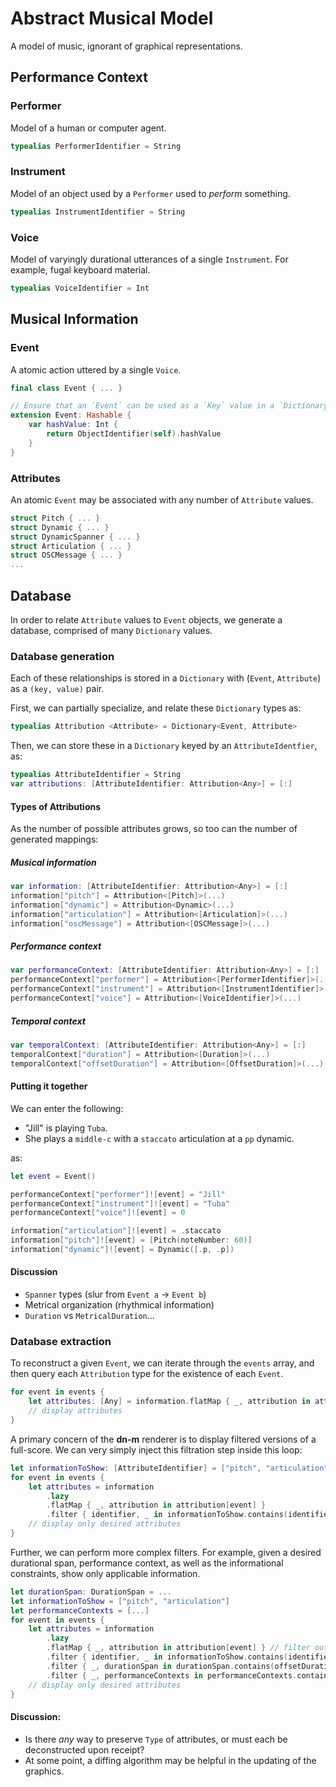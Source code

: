 # Abstract Musical Model

A model of music, ignorant of graphical representations.

## Performance Context

### Performer

Model of a human or computer agent.

```Swift
typealias PerformerIdentifier = String
```

### Instrument

Model of an object used by a `Performer` used to _perform_ something.

```Swift
typealias InstrumentIdentifier = String
```

### Voice

Model of varyingly durational utterances of a single `Instrument`. For example, fugal keyboard material.

```Swift
typealias VoiceIdentifier = Int
```

## Musical Information

### Event

A atomic action uttered by a single `Voice`.

```Swift
final class Event { ... }

// Ensure that an `Event` can be used as a `Key` value in a `Dictionary`.
extension Event: Hashable {
    var hashValue: Int {
        return ObjectIdentifier(self).hashValue
    }
}
```

### Attributes

An atomic `Event` may be associated with any number of `Attribute` values. 

```Swift
struct Pitch { ... }
struct Dynamic { ... }
struct DynamicSpanner { ... }
struct Articulation { ... }
struct OSCMessage { ... }
...
```

## Database

In order to relate `Attribute` values to `Event` objects, we generate a database, comprised of many `Dictionary` values.

### Database generation

Each of these relationships is stored in a `Dictionary` with (`Event`, `Attribute`) as a `(key, value)` pair. 

First, we can partially specialize, and relate these `Dictionary` types as:

```Swift
typealias Attribution <Attribute> = Dictionary<Event, Attribute>
```

Then, we can store these in a `Dictionary` keyed by an `AttributeIdentfier`, as:

```Swift
typealias AttributeIdentifier = String
var attributions: [AttributeIdentifier: Attribution<Any>] = [:]
```

#### Types of Attributions

As the number of possible attributes grows, so too can the number of generated mappings:

##### Musical information

```Swift
var information: [AttributeIdentifier: Attribution<Any>] = [:]
information["pitch"] = Attribution<[Pitch]>(...)
information["dynamic"] = Attribution<Dynamic>(...)
information["articulation"] = Attribution<[Articulation]>(...)
information["oscMessage"] = Attribution<[OSCMessage]>(...)
```

##### Performance context

```Swift
var performanceContext: [AttributeIdentifier: Attribution<Any>] = [:]
performanceContext["performer"] = Attribution<[PerformerIdentifier]>(...)
performanceContext["instrument"] = Attribution<[InstrumentIdentifier]>(...)
performanceContext["voice"] = Attribution<[VoiceIdentifier]>(...)
```

##### Temporal context

```Swift
var temporalContext: [AttributeIdentifier: Attribution<Any>] = [:]
temporalContext["duration"] = Attribution<[Duration]>(...)
temporalContext["offsetDuration"] = Attribution<[OffsetDuration]>(...)
```

#### Putting it together

We can enter the following: 

- "Jill" is playing `Tuba`. 
- She plays a `middle-c` with a `staccato` articulation at a `pp` dynamic.

as:

```Swift
let event = Event()

performanceContext["performer"]![event] = "Jill"
performanceContext["instrument"]![event] = "Tuba"
performanceContext["voice"]![event] = 0

information["articulation"]![event] = .staccato
information["pitch"]![event] = [Pitch(noteNumber: 60)]
information["dynamic"]![event] = Dynamic([.p, .p])
```

#### Discussion

- `Spanner` types (slur from `Event a` -> `Event b`)
- Metrical organization (rhythmical information)
- `Duration` vs `MetricalDuration`…

### Database extraction

To reconstruct a given `Event`, we can iterate through the `events` array, and then query each `Attribution` type for the existence of each `Event`.

```Swift
for event in events {
    let attributes: [Any] = information.flatMap { _, attribution in attribution[event] }
    // display attributes
}
```

A primary concern of the **dn-m** renderer is to display filtered versions of a full-score. We can very simply inject this filtration step inside this loop:

```Swift
let informationToShow: [AttributeIdentifier] = ["pitch", "articulation"]
for event in events {
    let attributes = information
        .lazy
        .flatMap { _, attribution in attribution[event] }
        .filter { identifier, _ in informationToShow.contains(identifier) }
    // display only desired attributes
}
```

Further, we can perform more complex filters. For example, given a desired durational span, performance context, as well as the informational constraints, show only applicable information.

```Swift
let durationSpan: DurationSpan = ...
let informationToShow = ["pitch", "articulation"]
let performanceContexts = [...]
for event in events {
    let attributes = information
        .lazy
        .flatMap { _, attribution in attribution[event] } // filter out non-existent attributions
        .filter { identifier, _ in informationToShow.contains(identifier) }
        .filter { _, durationSpan in durationSpan.contains(offsetDurations[event])
        .filter { _, performanceContexts in performanceContexts.contains(PerformanceContext(event)) }
    // display only desired attributes
}
```

#### Discussion:

- Is there _any_ way to preserve `Type` of attributes, or must each be deconstructed upon receipt?
- At some point, a diffing algorithm may be helpful in the updating of the graphics.

